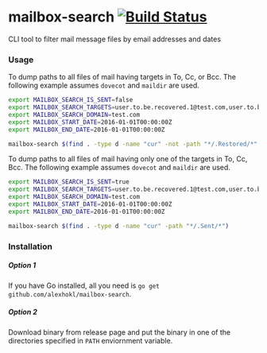 # mailbox-search [![Build Status](https://travis-ci.org/alexhokl/mailbox-search.svg?branch=master)](https://travis-ci.org/alexhokl/mailbox-search)
CLI tool to filter mail message files by email addresses and dates

### Usage

To dump paths to all files of mail having targets in To, Cc, or Bcc. The
following example assumes `dovecot` and `maildir` are used.

```sh
export MAILBOX_SEARCH_IS_SENT=false
export MAILBOX_SEARCH_TARGETS=user.to.be.recovered.1@test.com,user.to.be.recovered2@test.com
export MAILBOX_SEARCH_DOMAIN=test.com
export MAILBOX_START_DATE=2016-01-01T00:00:00Z
export MAILBOX_END_DATE=2016-01-01T00:00:00Z

mailbox-search $(find . -type d -name "cur" -not -path "*/.Restored/*" -not -path "*/.spam/*" -not -path "*/.Sent/*" -not -path "*/.Trash/*" -not -path "*/.Junk*" -not -path "*/.Drafts/*" -not -path "*/.Archive/*" -not -path "*/.Infected*")
```

To dump paths to all files of mail having only one of the targets in To, Cc, Bcc. The following example assumes `dovecot` and `maildir` are used.

```sh
export MAILBOX_SEARCH_IS_SENT=true
export MAILBOX_SEARCH_TARGETS=user.to.be.recovered.1@test.com,user.to.be.recovered2@test.com
export MAILBOX_SEARCH_DOMAIN=test.com
export MAILBOX_START_DATE=2016-01-01T00:00:00Z
export MAILBOX_END_DATE=2016-01-01T00:00:00Z

mailbox-search $(find . -type d -name "cur" -path "*/.Sent/*")
```

### Installation

##### Option 1

If you have Go installed, all you need is `go get github.com/alexhokl/mailbox-search`.

##### Option 2

Download binary from release page and put the binary in one of the directories
specified in `PATH` enviornment variable.

